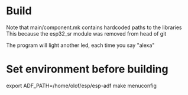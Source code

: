 # Build
Note that main/component.mk contains hardcoded paths to the libraries
This because the esp32_sr module was removed from head of git

The program will light another led, each time you say "alexa"


# Set environment before building
export ADF_PATH=/home/olof/esp/esp-adf
make menuconfig
